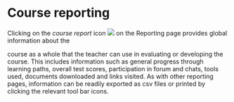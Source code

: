 # Course reporting

Clicking on the _course report_ icon ![](../../.gitbook/assets/graphics187%20%283%29.png) on the Reporting page provides global information about the

course as a whole that the teacher can use in evaluating or developing the course. This includes information such as general progress through learning paths, overall test scores, participation in forum and chats, tools used, documents downloaded and links visited. As with other reporting pages, information can be readily exported as csv files or printed by clicking the relevant tool bar icons.

